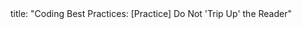 <frontmatter>
title: "Coding Best Practices: [Practice] Do Not 'Trip Up' the Reader"
</frontmatter>

<include src="navbar.md" boilerplate />

<include src="unit-inPage-asFlat.md" boilerplate />